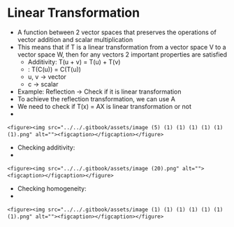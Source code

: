 # Linear Transformation

* A function between 2 vector spaces that preserves the operations of vector addition and scalar multiplication
* This means that if T is a linear transformation from a vector space V to a vector space W, then for any vectors 2 important properties are satisfied
  * Additivity: T(u + v) = T(u) + T(v)
  * : T(C(u)) = C(T(u))
  * u, v -> vector
  * c -> scalar
* Example: Reflection -> Check if it is linear transformation
* To achieve the reflection transformation, we can use A&#x20;
* We need to check if T(x) = AX is linear transformation or not
*

    <figure><img src="../../.gitbook/assets/image (5) (1) (1) (1) (1) (1) (1).png" alt=""><figcaption></figcaption></figure>
* Checking additivity:
*

    <figure><img src="../../.gitbook/assets/image (20).png" alt=""><figcaption></figcaption></figure>
* Checking homogeneity:
*

    <figure><img src="../../.gitbook/assets/image (1) (1) (1) (1) (1) (1) (1).png" alt=""><figcaption></figcaption></figure>
